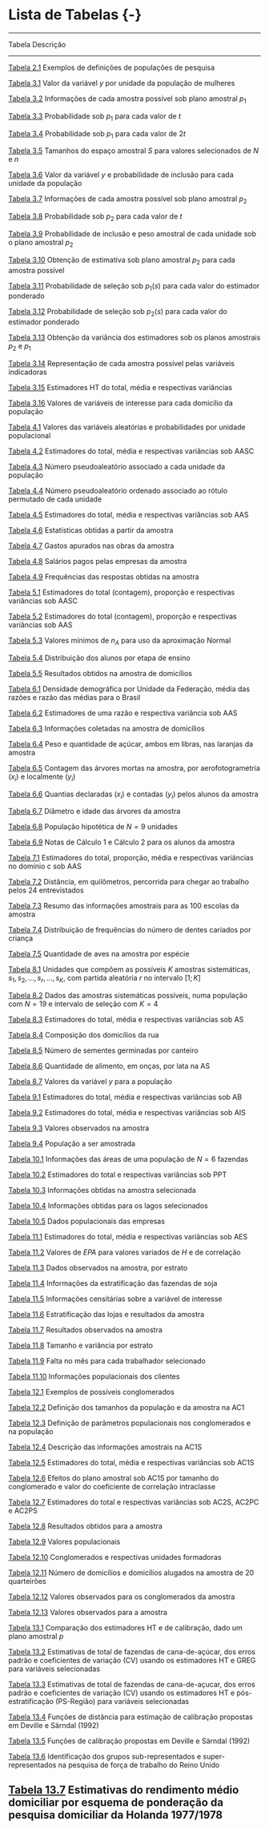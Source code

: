 # Lista de Tabelas {-}

----------
Tabela                                                                                 Descrição
-------------------------------------------------------------------------------------- ------------------------------------------------------------------------------------------------------------------------------------------------------------------------------------------------------------------------------------------------------------------------------------------------------------ 
[Tabela 2.1](conceitos.html#tab:tabconc1)                                              Exemplos de definições de populações de pesquisa

[Tabela 3.1](visger.html#tab:tabvis1)                                                  Valor da variável $y$ por unidade da população de mulheres 

[Tabela 3.2](visger.html#tab:tabvis2)                                                  Informações de cada amostra possível sob plano amostral $p_1$

[Tabela 3.3](visger.html#tab:tabvis3)                                                  Probabilidade sob $p_1$ para cada valor de $t$

[Tabela 3.4](visger.html#tab:tabvis4)                                                  Probabilidade sob $p_1$ para cada valor de $2t$ 

[Tabela 3.5](visger.html#tab:tabvis5)                                                  Tamanhos do espaço amostral $S$ para valores selecionados de $N$ e $n$

[Tabela 3.6](visger.html#tab:tabvis6)                                                  Valor da variável $y$ e probabilidade de inclusão para cada unidade da população 

[Tabela 3.7](visger.html#tab:tabvis7)                                                  Informações de cada amostra possível sob plano amostral $p_2$

[Tabela 3.8](visger.html#tab:tabvis8)                                                  Probabilidade sob $p_2$ para cada valor de $t$  

[Tabela 3.9](visger.html#tab:tabvis9)                                                  Probabilidade de inclusão e peso amostral de cada unidade sob o plano amostral  $p_2$

[Tabela 3.10](visger.html#tab:tabvis10)                                                Obtenção de estimativa sob plano amostral $p_2$ para cada amostra possível 

[Tabela 3.11](visger.html#tab:tabvis11)                                                Probabilidade de seleção sob $p_1(s)$ para cada valor do estimador ponderado

[Tabela 3.12](visger.html#tab:tabvis12)                                                Probabilidade de seleção sob $p_2(s)$ para cada valor do estimador ponderado

[Tabela 3.13](visger.html#tab:tabvis13)                                                Obtenção da variância dos estimadores sob os planos amostrais $p_2$ e $p_1$

[Tabela 3.14](visger.html#tab:tabvis14)                                                Representação de cada amostra possível pelas variáveis indicadoras

[Tabela 3.15](visger.html#tab:tabvis15)                                                Estimadores HT do total, média e respectivas variâncias 

[Tabela 3.16](visger.html#tab:tabvis16)                                                Valores de variáveis de interesse para cada domicílio da população

[Tabela 4.1](aas.html#tab:tabaas1)                                                     Valores das variáveis aleatórias e probabilidades por unidade populacional 

[Tabela 4.2](aas.html#tab:tabaas2)                                                     Estimadores do total, média e respectivas variâncias sob AASC

[Tabela 4.3](aas.html#tab:tabaas3)                                                     Número pseudoaleatório associado a cada unidade da população 

[Tabela 4.4](aas.html#tab:tabaas4)                                                     Número pseudoaleatório ordenado associado ao rótulo permutado de cada unidade 

[Tabela 4.5](aas.html#tab:tabaas5)                                                     Estimadores do total, média e respectivas variâncias sob AAS  

[Tabela 4.6](aas.html#tab:tabaas6)                                                     Estatísticas obtidas a partir da amostra 

[Tabela 4.7](aas.html#tab:tabaas7)                                                     Gastos apurados nas obras da amostra 

[Tabela 4.8](aas.html#tab:tabaas8)                                                     Salários pagos pelas empresas da amostra 

[Tabela 4.9](aas.html#tab:tabaas9)                                                     Frequências das respostas obtidas na amostra 

[Tabela 5.1](proporc.html#tab:tabprop1)                                                Estimadores do total (contagem), proporção e respectivas variâncias sob AASC

[Tabela 5.2](proporc.html#tab:tabprop2)                                                Estimadores do total (contagem), proporção e respectivas variâncias sob AAS  

[Tabela 5.3](proporc.html#tab:tabprop3)                                                Valores mínimos de $n_A$ para uso da aproximação Normal

[Tabela 5.4](proporc.html#tab:tabprop4)                                                Distribuição dos alunos por etapa de ensino 

[Tabela 5.5](proporc.html#tab:tabprop5)                                                Resultados obtidos na amostra de domicílios 

[Tabela 6.1](razao.html#tab:tabrazao1)                                                 Densidade demográfica por Unidade da Federação, média das razões e razão das médias para o Brasil 

[Tabela 6.2](razao.html#tab:tabrazao2)                                                 Estimadores de uma razão e respectiva variância sob AAS

[Tabela 6.3](razao.html#tab:tabrazao3)                                                 Informações coletadas na amostra de domicílios 

[Tabela 6.4](razao.html#tab:tabrazao4)                                                 Peso e quantidade de açúcar, ambos em libras, nas laranjas da amostra 

[Tabela 6.5](razao.html#tab:tabrazao5)                                                 Contagem das árvores mortas na amostra, por aerofotogrametria $(x_i)$ e localmente $(y_i)$

[Tabela 6.6](razao.html#tab:tabrazao6)                                                 Quantias declaradas $(x_i)$ e contadas $(y_i)$ pelos alunos da amostra

[Tabela 6.7](razao.html#tab:tabrazao7)                                                 Diâmetro e idade das árvores da amostra 

[Tabela 6.8](razao.html#tab:tabrazao8)                                                 População hipotética de $N=9$ unidades

[Tabela 6.9](razao.html#tab:tabrazao9)                                                 Notas de Cálculo 1 e Cálculo 2 para os alunos da amostra 

[Tabela 7.1](domin.html#tab:tabdom1)                                                   Estimadores do total, proporção, média e respectivas variäncias no domínio c sob AAS 

[Tabela 7.2](domin.html#tab:tabdom2)                                                   Distância, em quilômetros, percorrida para chegar ao trabalho pelos 24 entrevistados 

[Tabela 7.3](domin.html#tab:tabdom3)                                                   Resumo das informações amostrais para as 100 escolas da amostra

[Tabela 7.4](domin.html#tab:tabdom4)                                                   Distribuição de frequências do número de dentes cariados por criança 

[Tabela 7.5](domin.html#tab:tabdom5)                                                   Quantidade de aves na amostra por espécie 

[Tabela 8.1](AS.html#tab:tabsis1)                                                      Unidades que compõem as possíveis $K$ amostras sistemáticas, $s_1,   s_2,   ...,s_r,   ...,   s_K$, com partida aleatória $r$ no intervalo $[1; K]$

[Tabela 8.2](AS.html#tab:tabsis2)                                                      Dados das amostras sistemáticas possíveis, numa população com $N=19$ e intervalo de seleção com $K=4$

[Tabela 8.3](AS.html#tab:tabsis3)                                                      Estimadores do total, média e respectivas variâncias sob AS

[Tabela 8.4](AS.html#tab:tabsis4)                                                      Composição dos domicílios da rua 

[Tabela 8.5](AS.html#tab:tabsis5)                                                      Número de sementes germinadas por canteiro 

[Tabela 8.6](AS.html#tab:tabsis6)                                                      Quantidade de alimento, em onças, por lata na AS 

[Tabela 8.7](AS.html#tab:tabsis7)                                                      Valores da variável $y$ para a população

[Tabela 9.1](binom.html#tab:tabbin1) Estimadores do total, média e respectivas variâncias sob AB

[Tabela 9.2](binom.html#tab:tabbin2) Estimadores do total, média e respectivas variâncias sob AIS

[Tabela 9.3](binom.html#tab:tabbin3) Valores observados na amostra

[Tabela 9.4](binom.html#tab:tabbin4) População a ser amostrada 

[Tabela 10.1](ppt.html#tab:tabppt1)                                                    Informações das áreas de uma população de $N=6$ fazendas

[Tabela 10.2](ppt.html#tab:tabppt2)                                                    Estimadores do total e respectivas variâncias sob PPT 

[Tabela 10.3](ppt.html#tab:tabppt3)                                                    Informações obtidas na amostra selecionada 

[Tabela 10.4](ppt.html#tab:tabppt4)                                                    Informações obtidas para os lagos selecionados 

[Tabela 10.5](ppt.html#tab:tabppt5)                                                    Dados populacionais das empresas

[Tabela 11.1](estrat.html#tab:tabestr1)                                                Estimadores do total, média e respectivas variâncias sob AES 

[Tabela 11.2](estrat.html#tab:tabestr2)                                                Valores de $EPA$ para valores variados de $H$ e de correlação

[Tabela 11.3](estrat.html#tab:tabestr3)                                                Dados observados na amostra, por estrato

[Tabela 11.4](estrat.html#tab:tabestr4)                                                Informações da estratificação das fazendas de soja 
  
[Tabela 11.5](estrat.html#tab:tabestr5)                                                Informações censitárias sobre a variável de interesse 

[Tabela 11.6](estrat.html#tab:tabestr6)                                                Estratificação das lojas e resultados da amostra 

[Tabela 11.7](estrat.html#tab:tabestr7)                                                Resultados observados na amostra 

[Tabela 11.8](estrat.html#tab:tabestr8)                                                Tamanho e variância por estrato 

[Tabela 11.9](estrat.html#tab:tabestr9)                                                Falta no mês para cada trabalhador selecionado 

[Tabela 11.10](estrat.html#tab:tabestr10)                                              Informações populacionais dos clientes 

[Tabela 12.1](cong.html#tab:tabcong1)                                                  Exemplos de possíveis conglomerados

[Tabela 12.2](cong.html#tab:tabcong2)                                                  Definição dos tamanhos da população e da amostra na AC1  

[Tabela 12.3](cong.html#tab:tabcong3)                                                  Definição de parâmetros populacionais nos conglomerados e na população 

[Tabela 12.4](cong.html#tab:tabcong4)                                                  Descrição das informações amostrais na AC1S 

[Tabela 12.5](cong.html#tab:tabcong5)                                                  Estimadores do total, média e respectivas variâncias sob AC1S

[Tabela 12.6](cong.html#tab:tabcong6)                                                  Efeitos do plano amostral sob AC1S por tamanho do conglomerado e valor do coeficiente de correlação intraclasse 

[Tabela 12.7](cong.html#tab:tabcong7)                                                  Estimadores do total e respectivas variâncias sob AC2S, AC2PC e AC2PS

[Tabela 12.8](cong.html#tab:tabcong8)                                                  Resultados obtidos para a amostra 

[Tabela 12.9](cong.html#tab:tabcong9)                                                  Valores populacionais 

[Tabela 12.10](cong.html#tab:tabcong10)                                                Conglomerados e respectivas unidades formadoras 

[Tabela 12.11](cong.html#tab:tabcong11)                                                Número de domicílios e domicílios alugados na amostra de 20 quarteirões 

[Tabela 12.12](cong.html#tab:tabcong12)                                                Valores observados para os conglomerados da amostra 

[Tabela 12.13](cong.html#tab:tabcong13)                                                Valores observados para a amostra 

[Tabela 13.1](calib.html#tab:tabcalib1)                                                Comparação dos estimadores HT e de calibração, dado um plano amostral $p$

[Tabela 13.2](calib.html#tab:tabcalib2)                                                Estimativas de total de fazendas de cana-de-açúcar, dos erros padrão e coeficientes de variação (CV) usando os estimadores HT e GREG para variáveis selecionadas 

[Tabela 13.3](calib.html#tab:tabcalib3)                                                Estimativas de total de fazendas de cana-de-açucar, dos erros padrão e coeficientes de variação (CV) usando os estimadores HT e pós-estratificação (PS-Região) para variáveis selecionadas

[Tabela 13.4](calib.html#tab:tabcalib4)                                                Funções de distância para estimação de calibração propostas em Deville e Särndal (1992)

[Tabela 13.5](calib.html#tab:tabcalib5)                                                Funções de calibração propostas em Deville e Särndal (1992)

[Tabela 13.6](calib.html#tab:tabcalib6)                                                Identificação dos grupos sub-representados e super-representados na pesquisa de força de trabalho do Reino Unido

[Tabela 13.7](calib.html#tab:tabcalib7)                                                Estimativas do rendimento médio domiciliar por esquema de ponderação da pesquisa domiciliar da Holanda 1977/1978
----------
